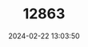 ---
title: "12863"
category: "Mastomys pernanus"
draft: false
date: 2024-02-22 13:03:50
languages:
  English: ["Dwarf Multimammate Mouse", "Dwarf Mastomys"]
---